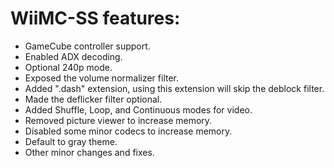 # WiiMC-SS features:
- GameCube controller support.
- Enabled ADX decoding.
- Optional 240p mode.
- Exposed the volume normalizer filter.
- Added ".dash" extension, using this extension will skip the deblock filter.
- Made the deflicker filter optional.
- Added Shuffle, Loop, and Continuous modes for video.
- Removed picture viewer to increase memory.
- Disabled some minor codecs to increase memory.
- Default to gray theme.
- Other minor changes and fixes.
